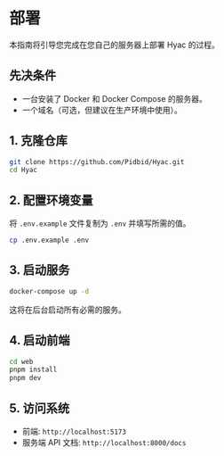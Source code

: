# 部署

本指南将引导您完成在您自己的服务器上部署 Hyac 的过程。

## 先决条件

- 一台安装了 Docker 和 Docker Compose 的服务器。
- 一个域名（可选，但建议在生产环境中使用）。

## 1. 克隆仓库

```bash
git clone https://github.com/Pidbid/Hyac.git
cd Hyac
```

## 2. 配置环境变量

将 `.env.example` 文件复制为 `.env` 并填写所需的值。

```bash
cp .env.example .env
```

## 3. 启动服务

```bash
docker-compose up -d
```

这将在后台启动所有必需的服务。

## 4. 启动前端

```bash
cd web
pnpm install
pnpm dev
```

## 5. 访问系统

- 前端: `http://localhost:5173`
- 服务端 API 文档: `http://localhost:8000/docs`
